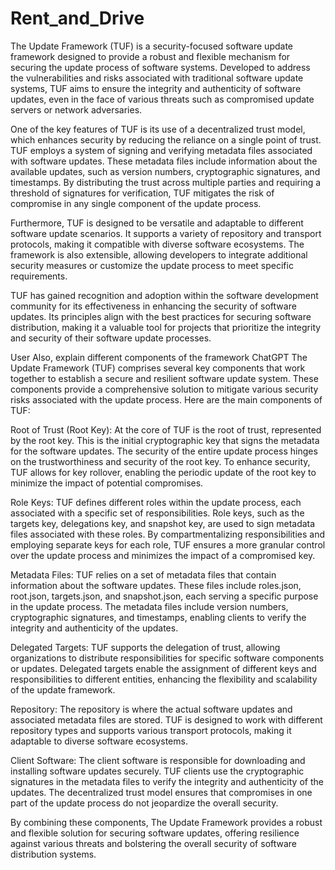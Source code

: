 # Rent_and_Drive
The Update Framework (TUF) is a security-focused software update framework designed to provide a robust and flexible mechanism for securing the update process of software systems. Developed to address the vulnerabilities and risks associated with traditional software update systems, TUF aims to ensure the integrity and authenticity of software updates, even in the face of various threats such as compromised update servers or network adversaries.

One of the key features of TUF is its use of a decentralized trust model, which enhances security by reducing the reliance on a single point of trust. TUF employs a system of signing and verifying metadata files associated with software updates. These metadata files include information about the available updates, such as version numbers, cryptographic signatures, and timestamps. By distributing the trust across multiple parties and requiring a threshold of signatures for verification, TUF mitigates the risk of compromise in any single component of the update process.

Furthermore, TUF is designed to be versatile and adaptable to different software update scenarios. It supports a variety of repository and transport protocols, making it compatible with diverse software ecosystems. The framework is also extensible, allowing developers to integrate additional security measures or customize the update process to meet specific requirements.

TUF has gained recognition and adoption within the software development community for its effectiveness in enhancing the security of software updates. Its principles align with the best practices for securing software distribution, making it a valuable tool for projects that prioritize the integrity and security of their software update processes.

User
Also, explain different components of the framework
ChatGPT
The Update Framework (TUF) comprises several key components that work together to establish a secure and resilient software update system. These components provide a comprehensive solution to mitigate various security risks associated with the update process. Here are the main components of TUF:

Root of Trust (Root Key): At the core of TUF is the root of trust, represented by the root key. This is the initial cryptographic key that signs the metadata for the software updates. The security of the entire update process hinges on the trustworthiness and security of the root key. To enhance security, TUF allows for key rollover, enabling the periodic update of the root key to minimize the impact of potential compromises.

Role Keys: TUF defines different roles within the update process, each associated with a specific set of responsibilities. Role keys, such as the targets key, delegations key, and snapshot key, are used to sign metadata files associated with these roles. By compartmentalizing responsibilities and employing separate keys for each role, TUF ensures a more granular control over the update process and minimizes the impact of a compromised key.

Metadata Files: TUF relies on a set of metadata files that contain information about the software updates. These files include roles.json, root.json, targets.json, and snapshot.json, each serving a specific purpose in the update process. The metadata files include version numbers, cryptographic signatures, and timestamps, enabling clients to verify the integrity and authenticity of the updates.

Delegated Targets: TUF supports the delegation of trust, allowing organizations to distribute responsibilities for specific software components or updates. Delegated targets enable the assignment of different keys and responsibilities to different entities, enhancing the flexibility and scalability of the update framework.

Repository: The repository is where the actual software updates and associated metadata files are stored. TUF is designed to work with different repository types and supports various transport protocols, making it adaptable to diverse software ecosystems.

Client Software: The client software is responsible for downloading and installing software updates securely. TUF clients use the cryptographic signatures in the metadata files to verify the integrity and authenticity of the updates. The decentralized trust model ensures that compromises in one part of the update process do not jeopardize the overall security.

By combining these components, The Update Framework provides a robust and flexible solution for securing software updates, offering resilience against various threats and bolstering the overall security of software distribution systems.
